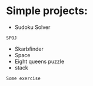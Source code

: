 # Simple projects:
* Sudoku Solver
~~~
SPOJ
~~~
* Skarbfinder
* Space
* Eight queens puzzle
* stack 
~~~
Some exercise
~~~